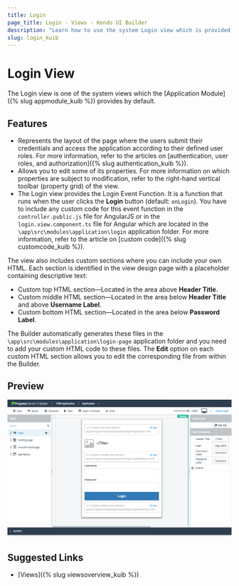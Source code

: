 ```yaml
---
title: Login
page_title: Login - Views - Kendo UI Builder
description: "Learn how to use the system Login view which is provided by the Kendo UI Builder tool for creating and managing Angular and AngularJS-based web applications."
slug: login_kuib
---
```


# Login View

The Login view is one of the system views which the [Application Module]({% slug appmodule_kuib %}) provides by default.

## Features

* Represents the layout of the page where the users submit their credentials and access the application according to their defined user roles. For more information, refer to the articles on [authentication, user roles, and authorization]({% slug authentication_kuib %}).
* Allows you to edit some of its properties. For more information on which properties are subject to modification, refer to the right-hand vertical toolbar (property grid) of the view.
* The Login view provides the Login Event Function. It is a function that runs when the user clicks the **Login** button (default: `onLogin`). You have to include any custom code for this event function in the `controller.public.js` file for AngularJS or in the `login.view.component.ts` file for Angular which are located in the `\app\src\modules\application\login` application folder. For more information, refer to the article on [custom code]({% slug customcode_kuib %}).

The view also includes custom sections where you can include your own HTML. Each section is identified in the view design page with a placeholder containing descriptive text:

* Custom top HTML section&mdash;Located in the area above **Header Title**.
* Custom middle HTML section&mdash;Located in the area below **Header Title** and above **Username Label**.
* Custom bottom HTML section&mdash;Located in the area below **Password Label**.

The Builder automatically generates these files in the `\app\src\modules\application\login-page` application folder and you need to add your custom HTML code to these files. The **Edit** option on each custom HTML section allows you to edit the corresponding file from within the Builder.

## Preview

<img src="../images/kuib-views-login.png" class="img-responsive" alt="Login view"/>

## Suggested Links

* [Views]({% slug viewsoverview_kuib %})
